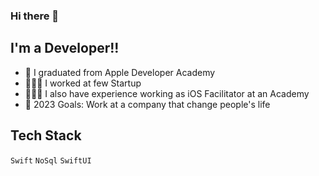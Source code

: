 ### Hi there 👋

<!--
**reyhanl/reyhanl** is a ✨ _special_ ✨ repository because its `README.md` (this file) appears on your GitHub profile.
-->

## I'm a Developer!!

- 🍎 I graduated from Apple Developer Academy 
- 🧑🏼‍💻 I worked at few Startup
- 👨🏼‍🏫 I also have experience working as iOS Facilitator at an Academy
- 🦄 2023 Goals: Work at a company that change people's life

## Tech Stack 
`Swift` `NoSql` `SwiftUI`
